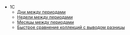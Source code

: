 - 1С
    - [Дни между периодами](1С/ДниМеждуПериодами.md)
    - [Недели между периодами](1С/НеделиМеждуПериодами.md)
    - [Месяцы между периодами](1С/МесяцыМеждуПериодами.md)
    - [Быстрое сравнение коллекций с выводом разницы](1С/БыстроеСравнениеКоллекцийСВыводомРазницы.md)
